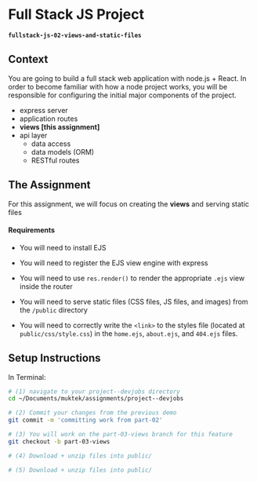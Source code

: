 # Full Stack JS Project
**`fullstack-js-02-views-and-static-files`**


## Context
You are going to build a full stack web application with node.js + React. In order to become familiar with how a node project works, you will be responsible for configuring the  initial major components of the project.  

- express server
- application routes
- **views [this assignment]**
- api layer
  - data access
  - data models (ORM)
  - RESTful routes


## The Assignment
For this assignment, we will focus on creating the **views** and serving static files

#### Requirements

- You will need to install EJS

- You will need to register the EJS view engine with express

- You will need to use `res.render()` to render the appropriate `.ejs` view inside the router

- You will need to serve static files (CSS files, JS files, and images) from the `/public` directory

- You will need to correctly write the `<link>` to the styles file (located at `public/css/style.css`) in the `home.ejs`, `about.ejs`, and `404.ejs` files.

## Setup Instructions

In Terminal:

```sh
# (1) navigate to your project--devjobs directory
cd ~/Documents/muktek/assignments/project--devjobs

# (2) Commit your changes from the previous demo
git commit -m 'committing work from part-02'

# (3) You will work on the part-03-views branch for this feature
git checkout -b part-03-views

# (4) Download + unzip files into public/

# (5) Download + unzip files into public/


```
